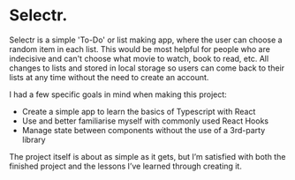 # Selectr.

Selectr is a simple 'To-Do' or list making app, where the user can choose a random item in each list. 
This would be most helpful for people who are indecisive and can't choose what movie to watch, book to read, etc.
All changes to lists and stored in local storage so users can come back to their lists at any time without the need to create an account.


I had a few specific goals in mind when making this project:

- Create a simple app to learn the basics of Typescript with React  
- Use and better familiarise myself with commonly used React Hooks
- Manage state between components without the use of a 3rd-party library

The project itself is about as simple as it gets, but I’m satisfied with both the finished project and the lessons I’ve learned through creating it.
